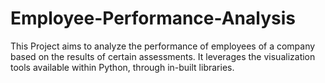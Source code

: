 # Employee-Performance-Analysis
This Project aims to analyze the performance of employees of a company based on the results of certain assessments. It leverages the visualization tools available within Python, through in-built libraries.
